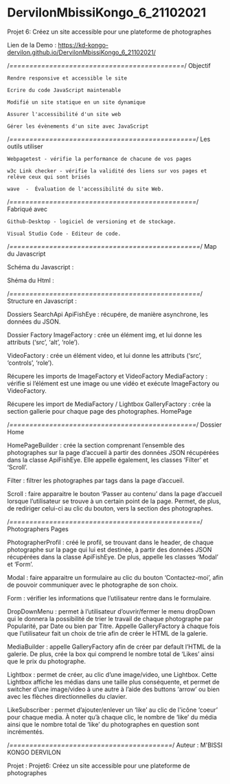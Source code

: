 # DervilonMbissiKongo_6_21102021

Projet 6: Créez un site accessible pour une plateforme de photographes

Lien de la Demo :
https://kd-kongo-dervilon.github.io/DervilonMbissiKongo_6_21102021/

/*============================================*/
Objectif

    Rendre responsive et accessible le site

    Ecrire du code JavaScript maintenable

    Modifié un site statique en un site dynamique 

    Assurer l'accessibilité d'un site web

    Gérer les évènements d'un site avec JavaScript

/*===============================================*/
Les outils utiliser

    Webpagetest - vérifie la performance de chacune de vos pages

    w3c Link checker - vérifie la validité des liens sur vos pages et relève ceux qui sont brisés

    wave  -  Évaluation de l'accessibilité du site Web. 
/*===============================================*/
Fabriqué avec

    Github-Desktop - logiciel de versioning et de stockage.

    Visual Studio Code - Editeur de code.
/*================================================*/
Map du Javascript 

Schéma du Javascript :

Shéma du Html :


/*================================================*/
Structure en Javascript :

Dossiers SearchApi
ApiFishEye : récupére, de manière asynchrone, les données du JSON.

Dossier Factory
ImageFactory : crée un élément img, et lui donne les attributs (‘src’, ‘alt’, ‘role’).

VideoFactory : crée un élément video, et lui donne les attributs (‘src’, ‘controls’, ‘role’).

Récupere les imports de ImageFactory et VideoFactory
MediaFactory : vérifie si l’élément est une image ou une vidéo et exécute ImageFactory ou VideoFactory.

Récupere  les import de MediaFactory  /  Lightbox
GalleryFactory : crée la section gallerie pour chaque page des photographes.
HomePage

/*===============================================*/
Dossier Home

HomePageBuilder : crée la section comprenant l’ensemble des photographes sur la page d’accueil à partir des données JSON récupérées dans la classe ApiFishEye. Elle appelle également, les classes ‘Filter’ et ‘Scroll’.

Filter : filtrer les photographes par tags dans la page d’accueil.

Scroll : faire apparaitre le bouton ‘Passer au contenu’ dans la page d’accueil lorsque l’utilisateur se trouve à un certain point de la page. Permet, de plus, de rediriger celui-ci au clic du bouton, vers la section des photographes.

/*================================================*/
Photographers Pages

PhotographerProfil : créé le profil, se trouvant dans le header, de chaque photographe sur la page qui lui est destinée, à partir des données JSON récupérées dans la classe ApiFishEye. De plus, appelle les classes ‘Modal’ et ‘Form’.

Modal : faire apparaitre un formulaire au clic du bouton ‘Contactez-moi’, afin de pouvoir communiquer avec le photographe de son choix.

Form : vérifier les informations que l’utilisateur rentre dans le formulaire.

DropDownMenu : permet à l’utilisateur d’ouvrir/fermer le menu dropDown qui le donnera la possibilité de trier le travail de chaque photographe par Popularité, par Date ou bien par Titre. Appelle GalleryFactory à chaque fois que l’utilisateur fait un choix de trie afin de créer le HTML de la galerie.

MediaBuilder : appelle GalleryFactory afin de créer par default l’HTML de la galerie. De plus, crée la box qui comprend le nombre total de ‘Likes’ ainsi que le prix du photographe.

Lightbox : permet de créer, au clic d’une image/video, une Lightbox. Cette Lightbox affiche les médias dans une taille plus conséquente, et permet de switcher d’une image/video à une autre à l’aide des buttons ‘arrow’ ou bien avec les flèches directionnelles du clavier.

LikeSubscriber : permet d’ajouter/enlever un ‘like’ au clic de l'icône ‘coeur’ pour chaque media. À noter qu’à chaque clic, le nombre de ‘like’ du média ainsi que le nombre total de ‘like’ du photographes en question sont incrémentés.

/*=========================================*/
Auteur :
    M'BISSI KONGO DERVILON
    
Projet :
     Projet6: Créez un site accessible pour une plateforme de photographes



